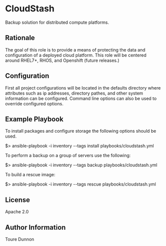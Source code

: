 CloudStash
=========

Backup solution for distributed compute platforms.

Rationale
---------

The goal of this role is to provide a means of protecting the data and configuration of a deployed cloud platform. This role will be centered around RHEL7+, RHOS, and Openshift (future releases.)

Configuration
-------------

First all project configurations will be located in the defaults directory where attributes such as ip addresses, directory pathes, and other system information can be configured. Command line options can also be used to override configured options.

Example Playbook
----------------
To install packages and configure storage the following options should be used.

$> ansible-playbook -i inventory --tags install playbooks/cloudstash.yml

To perform a backup on a group of servers use the following:

$> ansible-playbook -i inventory --tags backup playbooks/cloudstash.yml

To build a rescue image:

$> ansible-playbook -i inventory --tags rescue playbooks/cloudstash.yml


License
-------

Apache 2.0

Author Information
------------------

Toure Dunnon